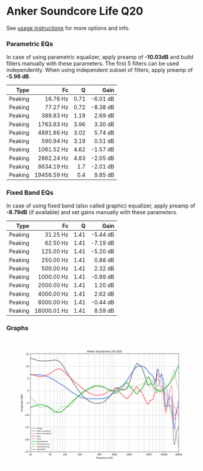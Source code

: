 # Anker Soundcore Life Q20
See [usage instructions](https://github.com/jaakkopasanen/AutoEq#usage) for more options and info.

### Parametric EQs
In case of using parametric equalizer, apply preamp of **-10.03dB** and build filters manually
with these parameters. The first 5 filters can be used independently.
When using independent subset of filters, apply preamp of **-5.98 dB**.

| Type    | Fc          |    Q | Gain     |
|--------:|------------:|-----:|---------:|
| Peaking | 16.76 Hz    | 0.71 | -6.01 dB |
| Peaking | 77.27 Hz    | 0.72 | -8.38 dB |
| Peaking | 389.83 Hz   | 1.19 | 2.69 dB  |
| Peaking | 1763.63 Hz  | 3.96 | 3.30 dB  |
| Peaking | 4891.66 Hz  | 3.02 | 5.74 dB  |
| Peaking | 590.94 Hz   | 3.19 | 0.51 dB  |
| Peaking | 1061.52 Hz  | 4.62 | -1.57 dB |
| Peaking | 2862.24 Hz  | 4.83 | -2.05 dB |
| Peaking | 8634.19 Hz  | 1.7  | -2.01 dB |
| Peaking | 19456.59 Hz | 0.4  | 9.85 dB  |

### Fixed Band EQs
In case of using fixed band (also called graphic) equalizer, apply preamp of **-8.79dB**
(if available) and set gains manually with these parameters.

| Type    | Fc          |    Q | Gain     |
|--------:|------------:|-----:|---------:|
| Peaking | 31.25 Hz    | 1.41 | -5.44 dB |
| Peaking | 62.50 Hz    | 1.41 | -7.19 dB |
| Peaking | 125.00 Hz   | 1.41 | -5.20 dB |
| Peaking | 250.00 Hz   | 1.41 | 0.88 dB  |
| Peaking | 500.00 Hz   | 1.41 | 2.32 dB  |
| Peaking | 1000.00 Hz  | 1.41 | -0.99 dB |
| Peaking | 2000.00 Hz  | 1.41 | 1.20 dB  |
| Peaking | 4000.00 Hz  | 1.41 | 2.62 dB  |
| Peaking | 8000.00 Hz  | 1.41 | -0.44 dB |
| Peaking | 16000.01 Hz | 1.41 | 8.59 dB  |

### Graphs
![](./Anker%20Soundcore%20Life%20Q20.png)